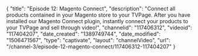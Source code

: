 {
    "title": "Episode 12: Magento Connect",
    "description": "Connect all products contained in your Magento store to your TVPage. After you have installed our Magento Connect plugin, instantly connect your products to your TVPage and sell through video!",
    "channelid": "117406312",
    "videoid": "117404207",
    "date_created": "1389749744",
    "date_modified": "1506471567",
    "type": "captivate",
    "layout": "channelVideo",
    "url": "\/channel-3\/episode-12-magento-connect\/117406312-117404207"
}